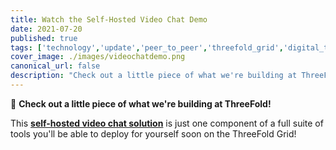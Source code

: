 ```yaml
---
title: Watch the Self-Hosted Video Chat Demo
date: 2021-07-20
published: true
tags: ['technology','update','peer_to_peer','threefold_grid','digital_twin']
cover_image: ./images/videochatdemo.png
canonical_url: false
description: "Check out a little piece of what we're building at ThreeFold!"
---
```


👀 **Check out a little piece of what we're building at ThreeFold!**

This **[self-hosted video chat solution](https://youtu.be/VlxLHxEL1WI)** is just one component of a full suite of tools you'll be able to deploy for yourself soon on the ThreeFold Grid!
